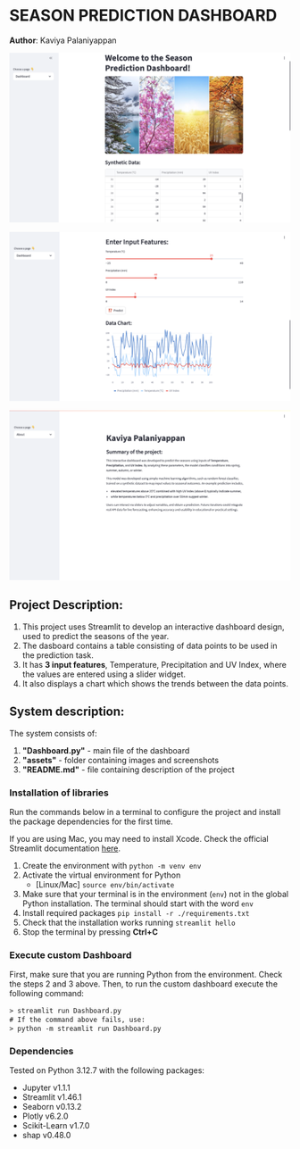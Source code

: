 # SEASON PREDICTION DASHBOARD

**Author**: Kaviya Palaniyappan

![Dashboard](./assets/Screenshot_1.png)

![Dashboard](./assets/Screenshot_2.png)

![Dashboard](./assets/Screenshot_3.png)


## Project Description:

1. This project uses Streamlit to develop an interactive dashboard design, used to predict the seasons of the year. 
2. The dasboard contains a table consisting of data points to be used in the prediction task. 
3. It has **3 input features**, Temperature, Precipitation and UV Index, where the values are entered using a slider widget. 
4. It also displays a chart which shows the trends between the data points.

## System description:

The system consists of:

1. **"Dashboard.py"** - main file of the dashboard
2. **"assets"** - folder containing images and screenshots
3. **"README.md"** - file containing description of the project

### Installation of libraries

Run the commands below in a terminal to configure the project and install the package dependencies for the first time.

If you are using Mac, you may need to install Xcode. Check the official Streamlit documentation [here](https://docs.streamlit.io/get-started/installation/command-line#prerequisites).

1. Create the environment with `python -m venv env`
2. Activate the virtual environment for Python
   - [Linux/Mac] `source env/bin/activate` 
3. Make sure that your terminal is in the environment (`env`) not in the global Python installation. The terminal should start with the word `env`
4. Install required packages `pip install -r ./requirements.txt`
5. Check that the installation works running `streamlit hello`
6. Stop the terminal by pressing **Ctrl+C**

### Execute custom Dashboard

First, make sure that you are running Python from the environment. Check the steps 2 and 3 above. Then, to run the custom dashboard execute the following command:

```
> streamlit run Dashboard.py
# If the command above fails, use:
> python -m streamlit run Dashboard.py
```

### Dependencies

Tested on Python 3.12.7 with the following packages:
  - Jupyter v1.1.1
  - Streamlit v1.46.1
  - Seaborn v0.13.2
  - Plotly v6.2.0
  - Scikit-Learn v1.7.0
  - shap v0.48.0
